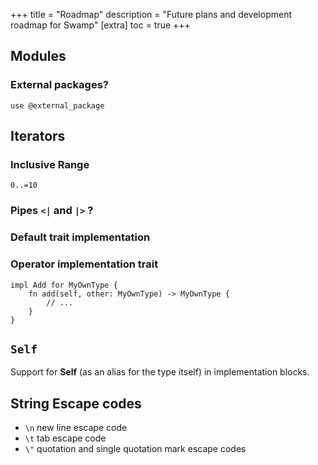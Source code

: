 +++
title = "Roadmap"
description = "Future plans and development roadmap for Swamp"
[extra]
toc = true
+++

## Modules


### External packages?
```swamp
use @external_package
```


## Iterators

### Inclusive Range

```swamp
0..=10
```

### Pipes `<|` and `|>` ?

### Default trait implementation

### Operator implementation trait

```swamp
impl Add for MyOwnType {
    fn add(self, other: MyOwnType) -> MyOwnType {
        // ...
    }
}
```

## `Self` 

Support for **Self** (as an alias for the type itself) in implementation blocks.


## String Escape codes

- `\n` new line escape code
- `\t` tab escape code
- `\"` quotation and single quotation mark escape codes
